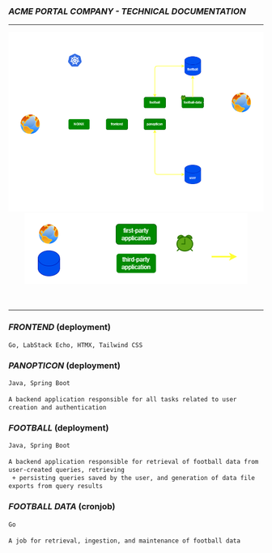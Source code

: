 ### ***ACME PORTAL COMPANY - TECHNICAL DOCUMENTATION***
---

<div align="center">
    <img src="deployments/deployments.png"> 
    <img src="deployments/legend.png"> 
</div>
<br/>
<br/>


---

### ***FRONTEND*** (deployment)
```
Go, LabStack Echo, HTMX, Tailwind CSS
```
### ***PANOPTICON*** (deployment)
```
Java, Spring Boot

A backend application responsible for all tasks related to user creation and authentication
```
### ***FOOTBALL*** (deployment)
```
Java, Spring Boot

A backend application responsible for retrieval of football data from user-created queries, retrieving
 + persisting queries saved by the user, and generation of data file exports from query results
```
### ***FOOTBALL DATA*** (cronjob)
```
Go

A job for retrieval, ingestion, and maintenance of football data 
```